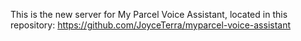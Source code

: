 This is the new server for My Parcel Voice Assistant, located in this repository: https://github.com/JoyceTerra/myparcel-voice-assistant
